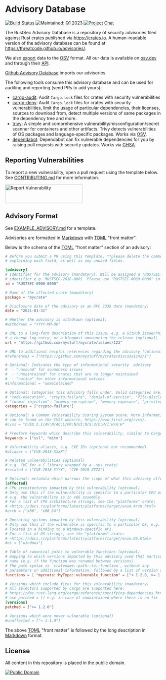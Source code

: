 # Advisory Database

[![Build Status][build-image]][build-link]
![Maintained: Q1 2023][maintained-image]
[![Project Chat][chat-image]][chat-link]

The RustSec Advisory Database is a repository of security advisories filed
against Rust crates published via https://crates.io. A human-readable version
of the advisory database can be found at https://threatcode.github.io/advisories/.

We also [export](https://github.com/threatcode/advisory-db/tree/osv) data to the [OSV](https://github.com/ossf/osv-schema) format.
All our data is available on [osv.dev](https://osv.dev/list?ecosystem=crates.io&q=)
and through their [API](https://osv.dev/#use-the-api).

[Github Advisory Database](https://github.com/advisories/) imports our advisories.

The following tools consume this advisory database and can be used for auditing
and reporting (send PRs to add yours):

* [cargo-audit]: Audit `Cargo.lock` files for crates with security vulnerabilities
* [cargo-deny]: Audit `Cargo.lock` files for crates with security vulnerabilities,
  limit the usage of particular dependencies, their licenses, sources to download
  from, detect multiple versions of same packages in the dependency tree and more.
* [trivy]: A simple and comprehensive vulnerability/misconfiguration/secret scanner for containers and other artifacts. Trivy detects vulnerabilities of OS packages and language-specific packages. Works via [OSV](https://osv.dev).
* [dependabot]: Dependabot can fix vulnerable dependencies for you by raising pull requests with security updates. Works via [GHSA](https://github.com/advisories).

## Reporting Vulnerabilities

To report a new vulnerability, open a pull request using the template below.
See [CONTRIBUTING.md] for more information.

<a href="https://github.com/threatcode/advisory-db/blob/main/CONTRIBUTING.md">
  <img alt="Report Vulnerability" width="250px" height="60px" src="https://threatcode.github.io/advisory-db/img/report-vuln-button.svg">
</a>

## Advisory Format

See [EXAMPLE_ADVISORY.md] for a template.

Advisories are formatted in [Markdown] with [TOML] "front matter".

Below is the schema of the [TOML] "front matter" section of an advisory:

```toml
# Before you submit a PR using this template, **please delete the comments**
# explaining each field, as well as any unused fields.

[advisory]
# Identifier for the advisory (mandatory). Will be assigned a "RUSTSEC-YYYY-NNNN"
# identifier e.g. RUSTSEC-2018-0001. Please use "RUSTSEC-0000-0000" in PRs.
id = "RUSTSEC-0000-0000"

# Name of the affected crate (mandatory)
package = "mycrate"

# Disclosure date of the advisory as an RFC 3339 date (mandatory)
date = "2021-01-31"

# Whether the advisory is withdrawn (optional)
#withdrawn = "YYYY-MM-DD"

# URL to a long-form description of this issue, e.g. a GitHub issue/PR,
# a change log entry, or a blogpost announcing the release (optional)
url = "https://github.com/mystuff/mycrate/issues/123"

# URL to additional helpful references regarding the advisory (optional)
#references = ["https://github.com/mystuff/mycrate/discussions/1"]

# Optional: Indicates the type of informational security  advisory
#  - "unsound" for soundness issues
#  - "unmaintained" for crates that are no longer maintained
#  - "notice" for other informational notices
#informational = "unmaintained"

# Optional: Categories this advisory falls under. Valid categories are:
# "code-execution", "crypto-failure", "denial-of-service", "file-disclosure"
# "format-injection", "memory-corruption", "memory-exposure", "privilege-escalation"
categories = ["crypto-failure"]

# Optional: a Common Vulnerability Scoring System score. More information
# can be found on the CVSS website, https://www.first.org/cvss/.
#cvss = "CVSS:3.1/AV:N/AC:L/PR:N/UI:N/S:U/C:H/I:H/A:H"

# Freeform keywords which describe this vulnerability, similar to Cargo (optional)
keywords = ["ssl", "mitm"]

# Vulnerability aliases, e.g. CVE IDs (optional but recommended)
#aliases = ["CVE-2018-XXXX"]

# Related vulnerabilities (optional)
# e.g. CVE for a C library wrapped by a -sys crate)
#related = ["CVE-2018-YYYY", "CVE-2018-ZZZZ"]

# Optional: metadata which narrows the scope of what this advisory affects
[affected]
# CPU architectures impacted by this vulnerability (optional).
# Only use this if the vulnerability is specific to a particular CPU architecture,
# e.g. the vulnerability is in x86 assembly.
# For a list of CPU architecture strings, see the "platforms" crate:
# <https://docs.rs/platforms/latest/platforms/target/enum.Arch.html>
#arch = ["x86", "x86_64"]

# Operating systems impacted by this vulnerability (optional)
# Only use this if the vulnerable is specific to a particular OS, e.g. it was
# located in a binding to a Windows-specific API.
# For a list of OS strings, see the "platforms" crate:
# <https://docs.rs/platforms/latest/platforms/target/enum.OS.html>
#os = ["windows"]

# Table of canonical paths to vulnerable functions (optional)
# mapping to which versions impacted by this advisory used that particular
# name (e.g. if the function was renamed between versions). 
# The path syntax is `cratename::path::to::function`, without any
# parameters or additional information, followed by a list of version reqs.
functions = { "mycrate::MyType::vulnerable_function" = ["< 1.2.0, >= 1.1.0"] }

# Versions which include fixes for this vulnerability (mandatory)
# All selectors supported by Cargo are supported here:
# https://doc.rust-lang.org/cargo/reference/specifying-dependencies.html
# use patched = [] e.g. in case of unmaintained where there is no fix
[versions]
patched = [">= 1.2.0"]

# Versions which were never vulnerable (optional)
#unaffected = ["< 1.1.0"]
```

The above [TOML] "front matter" is followed by the long description in [Markdown] format.

## License

All content in this repository is placed in the public domain.

[![Public Domain](http://i.creativecommons.org/p/zero/1.0/88x31.png)](https://github.com/RustSec/advisory-db/blob/main/LICENSE.txt)

[//]: # (badges)

[build-image]: https://github.com/rustsec/advisory-db/workflows/Validate/badge.svg
[build-link]: https://github.com/rustsec/advisory-db/actions
[maintained-image]: https://img.shields.io/maintenance/yes/2023.svg
[chat-image]: https://img.shields.io/badge/zulip-join_chat-blue.svg
[chat-link]: https://rust-lang.zulipchat.com/#narrow/stream/146229-wg-secure-code/

[//]: # (general links)

[EXAMPLE_ADVISORY.md]: https://github.com/RustSec/advisory-db/blob/main/EXAMPLE_ADVISORY.md
[Markdown]: https://www.markdownguide.org/
[TOML]: https://github.com/toml-lang/toml
[cargo-audit]: https://github.com/rustsec/cargo-audit
[cargo-deny]: https://github.com/EmbarkStudios/cargo-deny
[trivy]: https://aquasecurity.github.io/trivy/
[dependabot]: https://docs.github.com/en/code-security/dependabot/dependabot-security-updates/about-dependabot-security-updates
[CONTRIBUTING.md]: https://github.com/RustSec/advisory-db/blob/main/CONTRIBUTING.md
